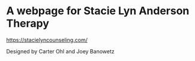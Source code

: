 # A webpage for Stacie Lyn Anderson Therapy

https://stacielyncounseling.com/

Designed by Carter Ohl and Joey Banowetz
